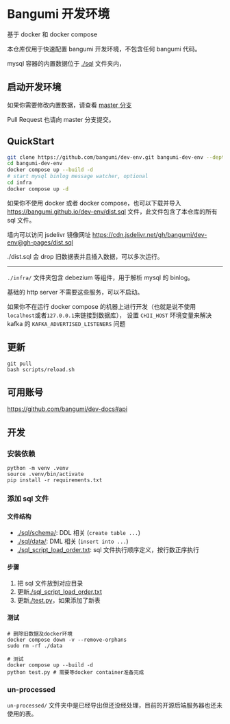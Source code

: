 # Bangumi 开发环境

基于 docker 和 docker compose

本仓库仅用于快速配置 bangumi 开发环境，不包含任何 bangumi 代码。

mysql 容器的内置数据位于 [./sql](sql) 文件夹内，

## 启动开发环境

如果你需要修改内置数据，请查看 [master 分支](https://github.com/bangumi/dev-env/tree/master)

Pull Request 也请向 master 分支提交。

## QuickStart

```bash
git clone https://github.com/bangumi/dev-env.git bangumi-dev-env --depth=1 --branch gh-pages
cd bangumi-dev-env
docker compose up --build -d
# start mysql binlog message watcher, optional
cd infra
docker compose up -d
```

如果你不使用 docker 或者 docker compose，也可以下载并导入 <https://bangumi.github.io/dev-env/dist.sql> 文件，此文件包含了本仓库的所有 sql 文件。

墙内可以访问 jsdelivr 镜像网址 https://cdn.jsdelivr.net/gh/bangumi/dev-env@gh-pages/dist.sql

./dist.sql 会 drop 旧数据表并且插入数据，可以多次运行。

---

`./infra/` 文件夹包含 debezium 等组件，用于解析 mysql 的 binlog。

基础的 http server 不需要这些服务，可以不启动。

如果你不在运行 docker compose 的机器上进行开发（也就是说不使用`localhost`或者`127.0.0.1`来链接到数据库），
设置 `CHII_HOST` 环境变量来解决 kafka 的 `KAFKA_ADVERTISED_LISTENERS` 问题

## 更新

```shell
git pull
bash scripts/reload.sh
```

## 可用账号

https://github.com/bangumi/dev-docs#api

## 开发

### 安装依赖

```shell
python -m venv .venv
source .venv/bin/activate
pip install -r requirements.txt
```

### 添加 sql 文件

#### 文件结构

- [./sql/schema/](sql/schema/): DDL 相关 (`create table ...`)
- [./sql/data/](sql/data/): DML 相关 (`insert into ...`)
- [./sql_script_load_order.txt](sql_script_load_order.txt): sql 文件执行顺序定义，按行数正序执行

#### 步骤

1. 把 sql 文件放到对应目录
2. 更新[./sql_script_load_order.txt](sql_script_load_order.txt)
3. 更新[./test.py](test.py#L59)，如果添加了新表

#### 测试

```shell
# 删除旧数据及docker环境
docker compose down -v --remove-orphans
sudo rm -rf ./data

# 测试
docker compose up --build -d
python test.py # 需要等docker container准备完成
```

### un-processed

`un-processed/` 文件夹中是已经导出但还没经处理，目前的开源后端服务器也还未使用的表。
